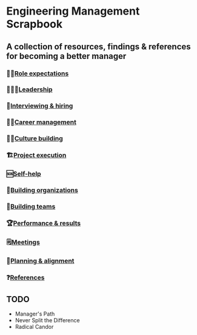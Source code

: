 # Engineering Management Scrapbook

## A collection of resources, findings & references for becoming a better manager

### 👨‍💼[Role expectations](pages/role.md)

### 👨‍👧‍👦[Leadership](pages/leadership.md)

### 🚪[Interviewing & hiring](pages/interviewing.md)

### 👩‍🏫[Career management](pages/career_management.md)

### 👯‍♀️[Culture building](pages/culture_building.md)

### 🏗[Project execution](pages/project_execution.md)

### 🆘[Self-help](pages/self_help.md)

### 🏢[Building organizations](pages/building_orgs.md)

### 👥[Building teams](pages/building_teams.md)

### 🏆[Performance & results](pages/performance.md)

### 🗒[Meetings](pages/meetings.md)

### 🎯[Planning & alignment](pages/planning.md)

### ❓[References](pages/references.md)



## TODO

- Manager's Path
- Never Split the Difference
- Radical Candor

